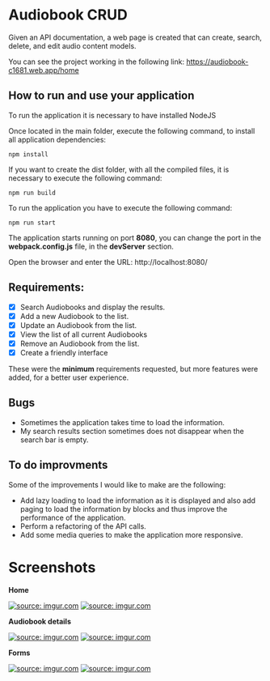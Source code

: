 # Audiobook CRUD
Given an API documentation, a web page is created that can create, search, delete, and edit audio content models.

You can see the project working in the following link: https://audiobook-c1681.web.app/home

## How to run and use your application
To run the application it is necessary to have installed NodeJS

Once located in the main folder, execute the following command, to install all application dependencies:

    npm install
    
If you want to create the dist folder, with all the compiled files, it is necessary to execute the following command:

    npm run build

To run the application you have to execute the following command:

    npm run start

The application starts running on port **8080**, you can change the port in the **webpack.config.js** file, in the **devServer** section.

Open the browser and enter the URL: http://localhost:8080/
## Requirements:

 - [x] Search Audiobooks and display the results.
 - [x]  Add a new Audiobook to the list.
 - [x] Update an Audiobook from the list.
 - [x] View the list of all current Audiobooks
 - [x] Remove an Audiobook from the list.
 - [x] Create a friendly interface

These were the **minimum** requirements requested, but more features were added, for a better user experience.

## Bugs

 - Sometimes the application takes time to load the information.
 - My search results section sometimes does not disappear when the search bar is empty.

## To do improvments

Some of the improvements I would like to make are the following:

 - Add lazy loading to load the information as it is displayed and also add paging to load the information by blocks and thus improve the performance of the application.
 - Perform a refactoring of the API calls.
 - Add some media queries to make the application more responsive.

# Screenshots

**Home**

<a href="https://imgur.com/JSyRJOV"><img src="https://i.imgur.com/JSyRJOV.png" title="source: imgur.com" /></a>
<a href="https://imgur.com/xbQM2st"><img src="https://i.imgur.com/xbQM2st.png" title="source: imgur.com" /></a>


**Audiobook details**

<a href="https://imgur.com/CuEggSA"><img src="https://i.imgur.com/CuEggSA.png" title="source: imgur.com" /></a>
<a href="https://imgur.com/3TGqNvx"><img src="https://i.imgur.com/3TGqNvx.png" title="source: imgur.com" /></a>

**Forms**

<a href="https://imgur.com/Uu4vCn5"><img src="https://i.imgur.com/Uu4vCn5.png" title="source: imgur.com" /></a>
<a href="https://imgur.com/MffAtwR"><img src="https://i.imgur.com/MffAtwR.png" title="source: imgur.com" /></a>
